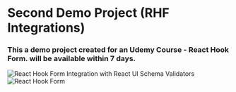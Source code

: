 # Second Demo Project (RHF Integrations)
### This a demo project created for an Udemy Course - React Hook Form. will be available within 7 days.
![React Hook Form Integration with React UI   Schema Validators](https://github.com/CodAffection/Premium-React-Hook-Form-Course-with-User-Registration-Form/assets/32505654/99ced181-3c30-49a7-b28e-95c169319435)
![React Hook Form](https://github.com/CodAffection/Premium-React-Hook-Form-Course-with-Food-Delivery-App/assets/32505654/11693887-e57e-4668-9d3c-cad3442286e6)


